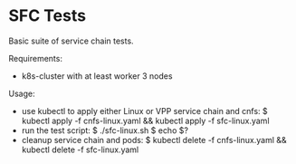 # SFC Tests

Basic suite of service chain tests.

Requirements:
 - k8s-cluster with at least worker 3 nodes

Usage:
 - use kubectl to apply either Linux or VPP service chain and cnfs:
   $ kubectl apply -f cnfs-linux.yaml && kubectl apply -f sfc-linux.yaml
 - run the test script:
   $ ./sfc-linux.sh
   $ echo $?
 - cleanup service chain and pods:
   $ kubectl delete -f cnfs-linux.yaml && kubectl delete -f sfc-linux.yaml
